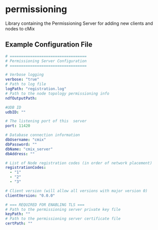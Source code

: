 # permissioning

Library containing the Permissioning Server for adding new clients and nodes to 
cMix

## Example Configuration File

```yaml
# ==================================
# Permissioning Server Configuration
# ==================================

# Verbose logging
verbose: "true"
# Path to log file
logPath: "registration.log"
# Path to the node topology permissioning info
ndfOutputPath:

#UDB ID
udbID: ""

# The listening port of this  server
port: 11420

# Database connection information
dbUsername: "cmix"
dbPassword: ""
dbName: "cmix_server"
dbAddress: ""

# List of Node registration codes (in order of network placement)
registrationCodes:
  - "1"
  - "2"
  - "3"

# Client version (will allow all versions with major version 0)
clientVersion: "0.0.0"

# === REQUIRED FOR ENABLING TLS ===
# Path to the permissioning server private key file
keyPath: ""
# Path to the permissioning server certificate file
certPath: ""
```

